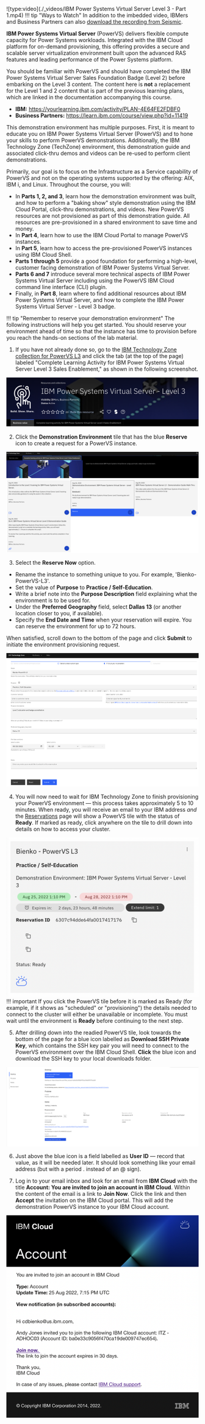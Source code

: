 ![type:video](./_videos/IBM Power Systems Virtual Server Level 3 - Part 1.mp4)
!!! tip "Ways to Watch"
    In addition to the imbedded video, IBMers and Business Partners can also <a href="https://ibm.seismic.com/Link/Content/DChpTqJ8dqGH68QMBF6jMVQC92gG" target="_blank">download the recording from Seismic</a>.

**IBM Power Systems Virtual Server** (PowerVS) delivers flexible compute capacity for Power Systems workloads. Integrated with the IBM Cloud platform for on-demand provisioning, this offering provides a secure and scalable server virtualization environment built upon the advanced RAS features and leading performance of the Power Systems platform.

You should be familiar with PowerVS and should have completed the IBM Power Systems Virtual Server Sales Foundation Badge (Level 2) before embarking on the Level 3 content. The content here is **not** a replacement for the Level 1 and 2 content that is part of the previous learning plans, which are linked in the documentation accompanying this course.

- **IBM:** <a href="https://yourlearning.ibm.com/activity/PLAN-4E64FE2FDBF0" target="_blank">https://yourlearning.ibm.com/activity/PLAN-4E64FE2FDBF0</a>
- **Business Partners:** <a href="https://learn.ibm.com/course/view.php?id=11419" target="_blank">https://learn.ibm.com/course/view.php?id=11419</a>

This demonstration environment has multiple purposes. First, it is meant to educate you on IBM Power Systems Virtual Server (PowerVS) and to hone your skills to perform PowerVS demonstrations. Additionally, the IBM Technology Zone (TechZone) environment, this demonstration guide and associated click-thru demos and videos can be re-used to perform client demonstrations.

Primarily, our goal is to focus on the Infrastructure as a Service capability of PowerVS and not on the operating systems supported by the offering: AIX, IBM i, and Linux. Throughout the course, you will:

- In **Parts 1, 2, and 3**, learn how the demonstration environment was built, and how to perform a "baking show" style demonstration using the IBM Cloud Portal, click-thru demonstrations, and videos. New PowerVS resources are not provisioned as part of this demonstration guide. All resources are pre-provisioned in a shared environment to save time and money.
- In **Part 4**, learn how to use the IBM Cloud Portal to manage PowerVS instances.
- In **Part 5**, learn how to access the pre-provisioned PowerVS instances using IBM Cloud Shell.
- **Parts 1 through 5** provide a good foundation for performing a high-level, customer facing demonstration of IBM Power Systems Virtual Server.
- **Parts 6 and 7** introduce several more technical aspects of IBM Power Systems Virtual Server including using the PowerVS IBM Cloud command line interface (CLI) plugin.
- Finally, in **Part 8**, learn where to find additional resources about IBM Power Systems Virtual Server, and how to complete the IBM Power Systems Virtual Server - Level 3 badge.

!!! tip "Remember to reserve your demonstration environment"
    The following instructions will help you get started. You should reserve your environment ahead of time so that the instance has time to provision before you reach the hands-on sections of the lab material.

1. If you have not already done so, go to the <a href="https://techzone.ibm.com/collection/ibm-power-systems-virtual-server-level-3" target="_blank">IBM Technology Zone collection for PowerVS L3</a> and click the tab (at the top of the page) labeled "Complete Learning Activity for IBM Power Systems Virtual Server Level 3 Sales Enablement," as shown in the following screenshot.

![](_attachments/part1_step1.png)

2. Click the **Demonstration Environment** tile that has the blue **Reserve** icon to create a request for a PowerVS instance.

![](_attachments/part1_step2.png)

3. Select the **Reserve Now** option.

- Rename the instance to something unique to you. For example, 'Bienko-PowerVS-L3'.
- Set the value of **Purpose** to **Practice / Self-Education**.
- Write a brief note into the **Purpose Description** field explaining what the environment is to be used for.
- Under the **Preferred Geography** field, select **Dallas 13** (or another location closer to you, if available).
- Specify the **End Date and Time** when your reservation will expire. You can reserve the environment for up to 72 hours.

When satisfied, scroll down to the bottom of the page and click **Submit** to initiate the environment provisioning request.

![](_attachments/part1_step3.png)

4. You will now need to wait for IBM Technology Zone to finish provisioning your PowerVS environment — this process takes approximately 5 to 10 minutes. When ready, you will receive an email to your IBM address _and_ the <a href="https://techzone.ibm.com/my/reservations" target="_blank">Reservations</a> page will show a PowerVS tile with the status of **Ready**. If marked as ready, click anywhere on the tile to drill down into details on how to access your cluster.

![](_attachments/part1_step4.png)
!!! important
    If you click the PowerVS tile before it is marked as Ready (for example, if it shows as "scheduled" or "provisioning") the details needed to connect to the cluster will either be unavailable or incomplete. You must wait until the environment is **Ready** before continuing to the next step.

5. After drilling down into the readied PowerVS tile, look towards the bottom of the page for a blue icon labelled as **Download SSH Private Key**, which contains the SSH key pair you will need to connect to the PowerVS environment over the IBM Cloud Shell. **Click** the blue icon and download the SSH key to your local downloads folder.

![](_attachments/part1_step5.png)

6. Just above the blue icon is a field labelled as **User ID** — record that value, as it will be needed later. It should look something like your email address (but with a period . instead of an @ sign).

7. Log in to your email inbox and look for an email from **IBM Cloud** with the title **Account: You are invited to join an account in IBM Cloud**. Within the content of the email is a link to **Join Now**. Click the link and then **Accept** the invitation on the IBM Cloud portal. This will add the demonstration PowerVS instance to your IBM Cloud account.

![](_attachments/part1_step7.png)
